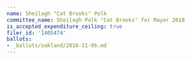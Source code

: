 ```yaml
---
name: Sheilagh "Cat Brooks" Polk
committee_name: Sheilagh Polk "Cat Brooks" for Mayor 2018
is_accepted_expenditure_ceiling: true
filer_id: '1405474'
ballots:
- _ballots/oakland/2018-11-06.md
---
```

